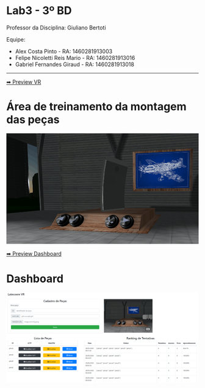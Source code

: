 # Lab3 - 3º BD

Professor da Disciplina: Giuliano Bertoti 

Equipe:
- Alex Costa Pinto - RA: 1460281913003
- Felipe Nicoletti Reis Mario - RA: 1460281913016
- Gabriel Fernandes Giraud - RA: 1460281913018

<hr>
<a href="https://latecoerevr.glitch.me/"> ➡ Preview VR</a>

# Área de treinamento da montagem das peças
![Guia para montagem de peça](assets/guia.gif)

<a href="https://latecoerevr.glitch.me/dashboard/index.html"> ➡ Preview Dashboard</a>

# Dashboard
![Dashboard](assets/dashboard.png)
